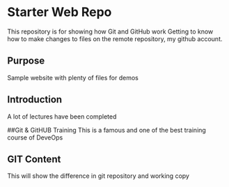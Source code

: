 # Starter Web Repo

This repository is for showing how Git and GitHub work
Getting to know how to make changes to files on the remote repository,  my github account.

## Purpose

Sample website with plenty of files for demos

## Introduction
A lot of lectures have been completed

##Git & GitHUB Training
This is a famous and one of the best training course of DeveOps

## GIT Content
This will show the difference in git repository and working copy
